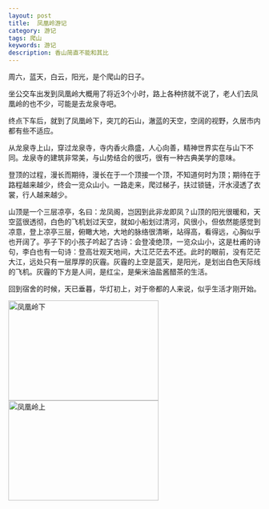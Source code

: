 ```yaml
---
layout: post
title:  凤凰岭游记
category: 游记
tags: 爬山
keywords: 游记
description: 香山简直不能和其比
---
```

周六，蓝天，白云，阳光，是个爬山的日子。


坐公交车出发到凤凰岭大概用了将近3个小时，路上各种挤就不说了，老人们去凤凰岭的也不少，可能是去龙泉寺吧。


终点下车后，就到了凤凰岭下，突兀的石山，澈蓝的天空，空阔的视野，久居市内都有些不适应。


从龙泉寺上山，穿过龙泉寺，寺内香火鼎盛，人心向善，精神世界实在与山下不同。龙泉寺的建筑非常美，与山势结合的很巧，很有一种古典美学的意味。

登顶的过程，漫长而期待，漫长在于一个顶接一个顶，不知道何时为顶；期待在于路程越来越少，终会一览众山小。一路走来，爬过梯子，扶过锁链，汗水浸透了衣裳，行人越来越少。


山顶是一个三层凉亭，名曰：龙凤阁，岂因到此非龙即凤？山顶的阳光很暖和，天空蓝很透彻，白色的飞机划过天空，就如小船划过清河，风很小，但依然能感觉到凉意，登上凉亭三层，俯瞰大地，大地的脉络很清晰，站得高，看得远，心胸似乎也开阔了。亭子下的小孩子吟起了古诗：会登凌绝顶，一览众山小，这是杜甫的诗句，李白也有一句诗：登高壮观天地间，大江茫茫去不还。此时的眼前，没有茫茫大江，远处只有一层厚厚的灰霾。灰霾的上空是蓝天，是阳光，是划出白色天际线的飞机。灰霾的下方是人间，是红尘，是柴米油盐酱醋茶的生活。


回到宿舍的时候，天已垂暮，华灯初上，对于帝都的人来说，似乎生活才刚开始。


<img src="http://7xo51k.com1.z0.glb.clouddn.com/fhlmf.jpg-travel" width = "300" height = "200" alt="凤凰岭下" align=center />


<img src="http://7xo51k.com1.z0.glb.clouddn.com/fhlmh.jpg-travel" width = "300" height = "200" alt="凤凰岭上" align=center />